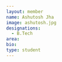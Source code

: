 ```yaml
---
layout: member
name: Ashutosh Jha
image: ashutosh.jpg
designations: 
  - B.Tech
area:
bio:
type: student
---
```

